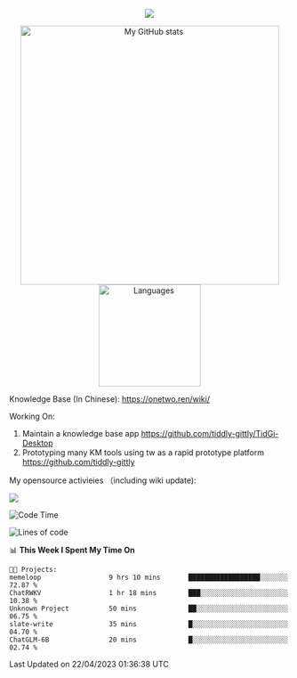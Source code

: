 <a href="https://github.com/linonetwo">
    <p align="center">
        <img src="https://github-profile-trophy.vercel.app/?username=linonetwo&column=7&theme=onedark"/>
    </p>
</a>
<a align="center" href="https://github.com/linonetwo">
  <p align="center">
    <img src="https://github-readme-stats.vercel.app/api?username=linonetwo&show_icons=true&count_private=true" alt="My GitHub stats" width="465"/>
    <img src="https://github-readme-stats.vercel.app/api/top-langs/?username=linonetwo&layout=compact&langs_count=10" alt="Languages" height="183">
  </p>
</a>

Knowledge Base (In Chinese): https://onetwo.ren/wiki/

Working On: 

1. Maintain a knowledge base app https://github.com/tiddly-gittly/TidGi-Desktop
1. Prototyping many KM tools using tw as a rapid prototype platform https://github.com/tiddly-gittly

My opensource activieies （including wiki update):

![](https://visitor-badge.glitch.me/badge?page_id=linonetwo.linonetwo)

<!--START_SECTION:waka-->
![Code Time](http://img.shields.io/badge/Code%20Time-1%2C689%20hrs%2056%20mins-blue)

![Lines of code](https://img.shields.io/badge/From%20Hello%20World%20I%27ve%20Written-47.0%20million%20lines%20of%20code-blue)

📊 **This Week I Spent My Time On** 

```text
🐱‍💻 Projects: 
memeloop                 9 hrs 10 mins       ██████████████████░░░░░░░   72.87 % 
ChatRWKV                 1 hr 18 mins        ███░░░░░░░░░░░░░░░░░░░░░░   10.38 % 
Unknown Project          50 mins             ██░░░░░░░░░░░░░░░░░░░░░░░   06.75 % 
slate-write              35 mins             █░░░░░░░░░░░░░░░░░░░░░░░░   04.70 % 
ChatGLM-6B               20 mins             █░░░░░░░░░░░░░░░░░░░░░░░░   02.74 % 
```


 Last Updated on 22/04/2023 01:36:38 UTC
<!--END_SECTION:waka-->
